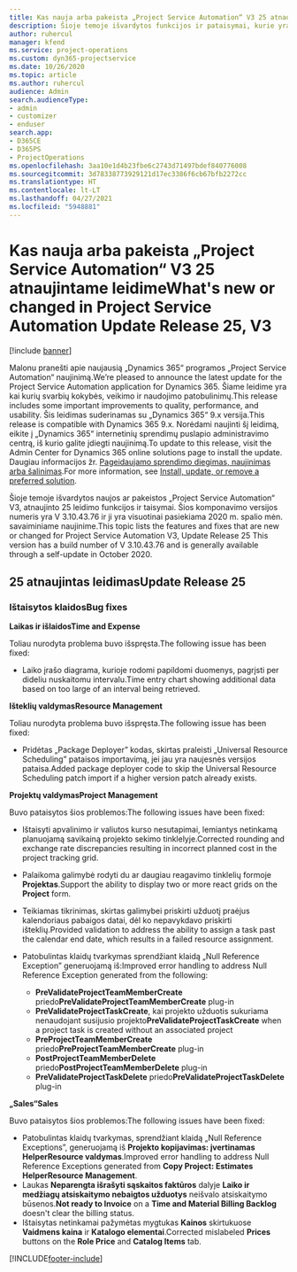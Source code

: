 ```yaml
---
title: Kas nauja arba pakeista „Project Service Automation“ V3 25 atnaujintame leidime
description: Šioje temoje išvardytos funkcijos ir pataisymai, kurie yra pasiekiami „Project Service Automation“ V3 25 atnaujintame leidime.
author: ruhercul
manager: kfend
ms.service: project-operations
ms.custom: dyn365-projectservice
ms.date: 10/26/2020
ms.topic: article
ms.author: ruhercul
audience: Admin
search.audienceType:
- admin
- customizer
- enduser
search.app:
- D365CE
- D365PS
- ProjectOperations
ms.openlocfilehash: 3aa10e1d4b23fbe6c2743d71497bdef840776008
ms.sourcegitcommit: 3d78338773929121d17ec3386f6cb67bfb2272cc
ms.translationtype: HT
ms.contentlocale: lt-LT
ms.lasthandoff: 04/27/2021
ms.locfileid: "5948881"
---
```

# <a name="whats-new-or-changed-in-project-service-automation-update-release-25-v3"></a><span data-ttu-id="b2347-103">Kas nauja arba pakeista „Project Service Automation“ V3 25 atnaujintame leidime</span><span class="sxs-lookup"><span data-stu-id="b2347-103">What's new or changed in Project Service Automation Update Release 25, V3</span></span>

[!include [banner](../includes/psa-now-project-operations.md)]

<span data-ttu-id="b2347-104">Malonu pranešti apie naujausią „Dynamics 365“ programos „Project Service Automation“ naujinimą.</span><span class="sxs-lookup"><span data-stu-id="b2347-104">We’re pleased to announce the latest update for the Project Service Automation application for Dynamics 365.</span></span> <span data-ttu-id="b2347-105">Šiame leidime yra kai kurių svarbių kokybės, veikimo ir naudojimo patobulinimų.</span><span class="sxs-lookup"><span data-stu-id="b2347-105">This release includes some important improvements to quality, performance, and usability.</span></span> <span data-ttu-id="b2347-106">Šis leidimas suderinamas su „Dynamics 365“ 9.x versija.</span><span class="sxs-lookup"><span data-stu-id="b2347-106">This release is compatible with Dynamics 365 9.x.</span></span> <span data-ttu-id="b2347-107">Norėdami naujinti šį leidimą, eikite į „Dynamics 365“ internetinių sprendimų puslapio administravimo centrą, iš kurio galite įdiegti naujinimą.</span><span class="sxs-lookup"><span data-stu-id="b2347-107">To update to this release, visit the Admin Center for Dynamics 365 online solutions page to install the update.</span></span> <span data-ttu-id="b2347-108">Daugiau informacijos žr. [Pageidaujamo sprendimo diegimas, naujinimas arba šalinimas](/power-platform/admin/install-remove-preferred-solution).</span><span class="sxs-lookup"><span data-stu-id="b2347-108">For more information, see [Install, update, or remove a preferred solution](/power-platform/admin/install-remove-preferred-solution).</span></span>

<span data-ttu-id="b2347-109">Šioje temoje išvardytos naujos ar pakeistos „Project Service Automation“ V3, atnaujinto 25 leidimo funkcijos ir taisymai. Šios komponavimo versijos numeris yra V 3.10.43.76 ir ji yra visuotinai pasiekiama 2020 m. spalio mėn. savaiminiame naujinime.</span><span class="sxs-lookup"><span data-stu-id="b2347-109">This topic lists the features and fixes that are new or changed for Project Service Automation V3, Update Release 25 This version has a build number of V 3.10.43.76 and is generally available through a self-update in October 2020.</span></span>

## <a name="update-release-25"></a><span data-ttu-id="b2347-110">25 atnaujintas leidimas</span><span class="sxs-lookup"><span data-stu-id="b2347-110">Update Release 25</span></span>

### <a name="bug-fixes"></a><span data-ttu-id="b2347-111">Ištaisytos klaidos</span><span class="sxs-lookup"><span data-stu-id="b2347-111">Bug fixes</span></span>

<span data-ttu-id="b2347-112">**Laikas ir išlaidos**</span><span class="sxs-lookup"><span data-stu-id="b2347-112">**Time and Expense**</span></span>

<span data-ttu-id="b2347-113">Toliau nurodyta problema buvo išspręsta.</span><span class="sxs-lookup"><span data-stu-id="b2347-113">The following issue has been fixed:</span></span>

- <span data-ttu-id="b2347-114">Laiko įrašo diagrama, kurioje rodomi papildomi duomenys, pagrįsti per dideliu nuskaitomu intervalu.</span><span class="sxs-lookup"><span data-stu-id="b2347-114">Time entry chart showing additional data based on too large of an interval being retrieved.</span></span>

<span data-ttu-id="b2347-115">**Išteklių valdymas**</span><span class="sxs-lookup"><span data-stu-id="b2347-115">**Resource Management**</span></span>

<span data-ttu-id="b2347-116">Toliau nurodyta problema buvo išspręsta.</span><span class="sxs-lookup"><span data-stu-id="b2347-116">The following issue has been fixed:</span></span>

- <span data-ttu-id="b2347-117">Pridėtas „Package Deployer” kodas, skirtas praleisti „Universal Resource Scheduling” pataisos importavimą, jei jau yra naujesnės versijos pataisa.</span><span class="sxs-lookup"><span data-stu-id="b2347-117">Added package deployer code to skip the Universal Resource Scheduling patch import if a higher version patch already exists.</span></span>

<span data-ttu-id="b2347-118">**Projektų valdymas**</span><span class="sxs-lookup"><span data-stu-id="b2347-118">**Project Management**</span></span>

<span data-ttu-id="b2347-119">Buvo pataisytos šios problemos:</span><span class="sxs-lookup"><span data-stu-id="b2347-119">The following issues have been fixed:</span></span>

- <span data-ttu-id="b2347-120">Ištaisyti apvalinimo ir valiutos kurso nesutapimai, lemiantys netinkamą planuojamą savikainą projekto sekimo tinklelyje.</span><span class="sxs-lookup"><span data-stu-id="b2347-120">Corrected rounding and exchange rate discrepancies resulting in incorrect planned cost in the project tracking grid.</span></span>
- <span data-ttu-id="b2347-121">Palaikoma galimybė rodyti du ar daugiau reagavimo tinklelių formoje **Projektas**.</span><span class="sxs-lookup"><span data-stu-id="b2347-121">Support the ability to display two or more react grids on the **Project** form.</span></span>
- <span data-ttu-id="b2347-122">Teikiamas tikrinimas, skirtas galimybei priskirti užduotį praėjus kalendoriaus pabaigos datai, dėl ko nepavykdavo priskirti išteklių.</span><span class="sxs-lookup"><span data-stu-id="b2347-122">Provided validation to address the ability to assign a task past the calendar end date, which results in a failed resource assignment.</span></span>
- <span data-ttu-id="b2347-123">Patobulintas klaidų tvarkymas sprendžiant klaidą „Null Reference Exception” generuojamą iš:</span><span class="sxs-lookup"><span data-stu-id="b2347-123">Improved error handling to address Null Reference Exception generated from the following:</span></span>

    - <span data-ttu-id="b2347-124">**PreValidateProjectTeamMemberCreate** priedo</span><span class="sxs-lookup"><span data-stu-id="b2347-124">**PreValidateProjectTeamMemberCreate** plug-in</span></span>
    - <span data-ttu-id="b2347-125">**PreValidateProjectTaskCreate**, kai projekto užduotis sukuriama nenaudojant susijusio projekto</span><span class="sxs-lookup"><span data-stu-id="b2347-125">**PreValidateProjectTaskCreate** when a project task is created without an associated project</span></span>
    - <span data-ttu-id="b2347-126">**PreProjectTeamMemberCreate** priedo</span><span class="sxs-lookup"><span data-stu-id="b2347-126">**PreProjectTeamMemberCreate** plug-in</span></span>
    - <span data-ttu-id="b2347-127">**PostProjectTeamMemberDelete** priedo</span><span class="sxs-lookup"><span data-stu-id="b2347-127">**PostProjectTeamMemberDelete** plug-in</span></span>
    - <span data-ttu-id="b2347-128">**PreValidateProjectTaskDelete** priedo</span><span class="sxs-lookup"><span data-stu-id="b2347-128">**PreValidateProjectTaskDelete** plug-in</span></span>

<span data-ttu-id="b2347-129">**„Sales“**</span><span class="sxs-lookup"><span data-stu-id="b2347-129">**Sales**</span></span>

<span data-ttu-id="b2347-130">Buvo pataisytos šios problemos:</span><span class="sxs-lookup"><span data-stu-id="b2347-130">The following issues have been fixed:</span></span>

- <span data-ttu-id="b2347-131">Patobulintas klaidų tvarkymas, sprendžiant klaidą „Null Reference Exceptions”, generuojamą iš **Projekto kopijavimas: įvertinamas HelperResource valdymas**.</span><span class="sxs-lookup"><span data-stu-id="b2347-131">Improved error handling to address Null Reference Exceptions generated from **Copy Project: Estimates HelperResource Management**.</span></span>
- <span data-ttu-id="b2347-132">Laukas **Neparengta išrašyti sąskaitos faktūros** dalyje **Laiko ir medžiagų atsiskaitymo nebaigtos užduotys** neišvalo atsiskaitymo būsenos.</span><span class="sxs-lookup"><span data-stu-id="b2347-132">**Not ready to Invoice** on a **Time and Material Billing Backlog** doesn't clear the billing status.</span></span>
- <span data-ttu-id="b2347-133">Ištaisytas netinkamai pažymėtas mygtukas **Kainos** skirtukuose **Vaidmens kaina** ir **Katalogo elementai**.</span><span class="sxs-lookup"><span data-stu-id="b2347-133">Corrected mislabeled **Prices** buttons on the **Role Price** and **Catalog Items** tab.</span></span>


[!INCLUDE[footer-include](../includes/footer-banner.md)]